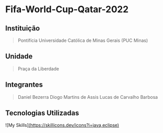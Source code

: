 # Fifa-World-Cup-Qatar-2022

## Instituição
> Pontifícia Universidade Católica de Minas Gerais (PUC Minas)
## Unidade
> Praça da Liberdade
## Integrantes
> Daniel Bezerra
> Diogo Martins de Assis
> Lucas de Carvalho Barbosa
## Tecnologias Utilizadas
![My Skills][(https://skillicons.dev/icons?i=java,eclipse)](https://skillicons.dev)

